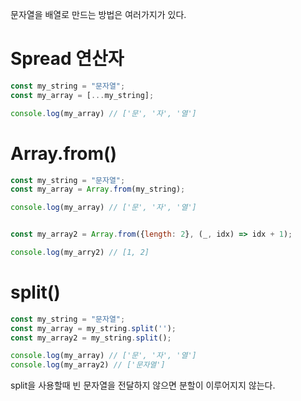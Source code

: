 문자열을 배열로 만드는 방법은 여러가지가 있다.

# Spread 연산자

```js
const my_string = "문자열";
const my_array = [...my_string];

console.log(my_array) // ['문', '자', '열']
```

# Array.from()

```js
const my_string = "문자열";
const my_array = Array.from(my_string);

console.log(my_array) // ['문', '자', '열']


const my_array2 = Array.from({length: 2}, (_, idx) => idx + 1);

console.log(my_arry2) // [1, 2]
```

# split()

```js
const my_string = "문자열";
const my_array = my_string.split('');
const my_array2 = my_string.split();

console.log(my_array) // ['문', '자', '열']
console.log(my_array2) // ['문자열']

```

split을 사용할때 빈 문자열을 전달하지 않으면 분할이 이루어지지 않는다.